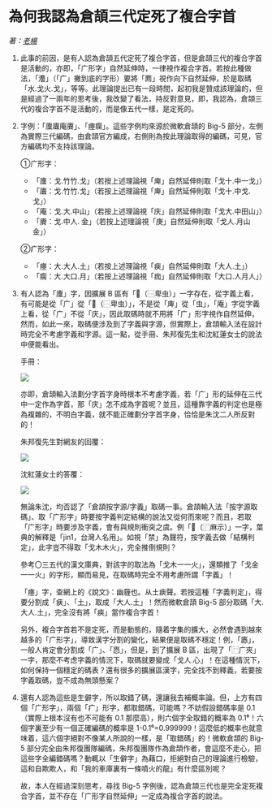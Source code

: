 # 為何我認為倉頡三代定死了複合字首
_著：[老楊](https://github.com/Arthurmcarthur)_

1. 此事的前因，是有人認為倉頡五代定死了複合字首，但是倉頡三代的複合字首是活動的，亦即，「广形字」自然延伸時，一律視作複合字首。若按此種做法，「灋」（「广」撇到底的字形）要將「廌」視作向下自然延伸，於是取碼「水.戈火.戈」，等等。此理論提出已有一段時間，起初我是贊成該理論的，但是經過了一兩年的思考後，我改變了看法，持反對意見，即，我認為，倉頡三代的複合字首不是活動的，而是像五代一樣，是定死的。
2. 字例：「螷蠯庵賡」、「瘞瘸」。這些字例均來源於微軟倉頡的 Big-5 部分，左側為實際三代編碼，由倉頡官方編成，右側則為按此理論取得的編碼，可見，官方編碼均不支持該理論。

    ①广形字：
    - 「螷：戈.竹竹.戈」（若按上述理論視「庳」自然延伸則取「戈十.中一戈」）
    - 「蠯：戈.竹竹.戈」（若按上述理論視「庳」自然延伸則取「戈十.中戈.戈」）
    - 「庵：戈.大.中山」（若按上述理論視「庆」自然延伸則取「戈大.中田山」）
    - 「賡：戈.中人. 金」（若按上述理論視「庚」自然延伸則取「戈人.月山金」）

    ②疒形字：
    - 「瘞：大.大人.土」（若按上述理論視「㾜」自然延伸則取「大人.土」）
    - 「瘸：大.大口.月」（若按上述理論視「痂」自然延伸則取「大口.人月人」）

3. 有人認為「螷」字，因擴展 B 區有「𧌠（⿱卑虫）」一字存在，從字義上看，有可能是從「广」從「𧌠（⿱卑虫）」，不是從「庳」從「虫」，「庵」字從字義上看，從「广」不從「庆」，因此取碼時就不用將「广」形字視作自然延伸，然而，如此一來，取碼便涉及到了字義與字源，但實際上，倉頡輸入法在設計時完全不考慮字義和字源。這一點，從手冊、朱邦復先生和沈紅蓮女士的說法中便能看出。

    手冊：

    ![](https://img.vim-cn.com/c4/8c9a62f77e4b210f0c134ae7192fb044ad3838.png)

    亦即，倉頡輸入法劃分字首字身時根本不考慮字義，若「广」形的延伸在三代中一定作為字首，那「庆」怎不成為字首呢？並且，這種靠字義的判定也是極為複雜的，不明白字義，就不能正確劃分字首字身，恰恰是朱沈二人所反對的！

    朱邦復先生對網友的回覆：

    ![](https://img.vim-cn.com/4d/a35dd9071588a74b00e1303b181e06d028520c.png)

    沈紅蓮女士的答覆：

    ![](https://img.vim-cn.com/b5/a6236cabf7e7b2be257d8bbb0c834ebb3266b2.png)

    無論朱沈，均否認了「倉頡按字源/字義」取碼一事。倉頡輸入法「按字源取碼」、取「广形字」時要按字義判定結構的說法又從何而來呢？而且，若取「广形字」時要涉及字義，會有與規則衝突之虞。例「𢋎（⿸麻示）」一字，葉典的解釋是「jin1，台灣人名用」。如視「禁」為聲符，按字義去做「結構判定」，此字豈不得取「戈木木火」，完全推倒規則？

    參考〇三五代的漢文庫典，對該字的取法為「戈木一一火」，還類推了「戈金一一火」的字形，顯而易見，在取碼時完全不用考慮所謂「字義」！

    「瘞」字，查網上的《說文》：幽薶也。从土㾜聲。若按這種「字義判定」，得要分割成「㾜」、「土」，取成「大人.土」！然而微軟倉頡 Big-5 部分取碼「大.大人.土」，完全沒有將「㾜」當作複合字首！

    另外，複合字首若不是定死，而是動態的，隨着字集的擴大，必然會遇到越來越多的「广形字」，導致漢字分割的變化，結果便是取碼不穩定！例，「㥷」，一般人肯定會分割成「广」、「㤲」，但是，到了擴展 B 區，出現了「⿸广夾」一字，那麼不考虑字義的情況下，取碼就要變成「戈人.心」！在這種情況下，如何保持一個穩定的碼表？還有很多的擴展區漢字，完全找不到釋義，若要按字義取碼，豈不成為無頭懸案？

4. 還有人認為這些是生僻字，所以取錯了碼，還讓我去補概率論。但，上方有四個「广形字」，兩個「疒」形字，都取錯碼，可能嗎？不妨假設錯碼率是 0.1（實際上根本沒有也不可能有 0.1 那麼高），則六個字全取錯的概率為 0.1⁶！六個字裏至少有一個正確編碼的概率是 1-0.1⁶=0.999999！這麼低的概率也就意味着，這六個字絕對不像某人所說的一樣，是「取錯碼」的！微軟倉頡的 Big-5 部分完全由朱邦復團隊編碼，朱邦復團隊作為倉頡作者，會這麼不走心，把這些字全編錯碼嗎？動輒以「生僻字」為藉口，拒絕對自己的理論進行檢驗，這和自欺欺人，和「我的車庫裏有一條噴火的龍」有什麼區別呢？

    故，本人在經過深刻思考，尋找 Big-5 字例後，認為倉頡三代也是完全定死複合字首，並不存在「广形字自然延伸」一定成為複合字首的說法。
